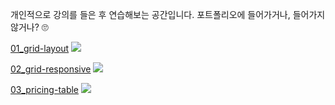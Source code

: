 개인적으로 강의를 들은 후 연습해보는 공간입니다. 포트폴리오에 들어가거나, 들어가지 않거나? 🙄

<a href="https://smthousand.github.io/2022_practice/01_grid-layout/" target="_blank">01_grid-layout</a>
<img src="https://user-images.githubusercontent.com/102133017/175114923-b121ad01-5424-4a83-be2c-f65bdff7aca4.png">

<a href="https://smthousand.github.io/2022_practice/02_grid-responsive/" target="_blank">02_grid-responsive</a>
<img src="https://user-images.githubusercontent.com/102133017/175810636-afd10821-dbce-4be4-aebe-e987dc3b23c5.png">

<a href="https://smthousand.github.io/2022_practice/03_pricing-table/" target="_blank">03_pricing-table</a>
<img src="https://user-images.githubusercontent.com/102133017/182036274-f2030619-b326-41e5-a29d-b1f79e9514a3.png">
